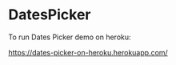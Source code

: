 # DatesPicker

To run Dates Picker demo on heroku:

https://dates-picker-on-heroku.herokuapp.com/ 

